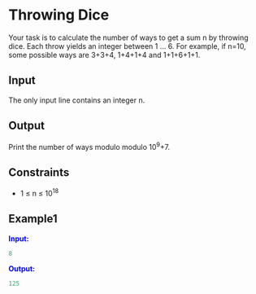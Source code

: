 # Throwing Dice

Your task is to calculate the number of ways to get a sum n by throwing dice. Each throw yields an integer between 1 &hellip; 6.
For example, if n=10, some possible ways are 3+3+4, 1+4+1+4 and 1+1+6+1+1.

## Input

The only input line contains an integer n.

## Output

Print the number of ways modulo modulo 10<sup>9</sup>+7.


## Constraints

- 1 &le; n &le; 10<sup>18</sup>

## Example1
<font color="blue">**Input:**</font>
```c++
8
```
<font color="blue">**Output:**</font>
```c++
125
``` 
